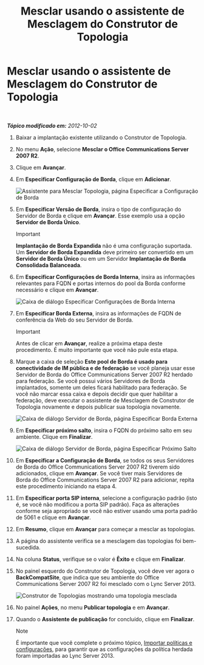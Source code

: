 ﻿---
title: Mesclar usando o assistente de Mesclagem do Construtor de Topologia
TOCTitle: Mesclar usando o assistente de Mesclagem do Construtor de Topologia
ms:assetid: c3f3c425-dab6-4dcd-bf0e-d7fde05f2ebf
ms:mtpsurl: https://technet.microsoft.com/pt-br/library/JJ205243(v=OCS.15)
ms:contentKeyID: 49308028
ms.date: 05/19/2016
mtps_version: v=OCS.15
ms.translationtype: HT
---

# Mesclar usando o assistente de Mesclagem do Construtor de Topologia

 

_**Tópico modificado em:** 2012-10-02_

1.  Baixar a implantação existente utilizando o Construtor de Topologia.

2.  No menu **Ação**, selecione **Mesclar o Office Communications Server 2007 R2**.

3.  Clique em **Avançar**.

4.  Em **Especificar Configuração de Borda**, clique em **Adicionar**.
    
    ![Assistente para Mesclar Topologia, página Especificar a Configuração de Borda](images/JJ205243.cdca609d-d4d5-47d9-9ff8-8b1daa4106e1(OCS.15).jpg "Assistente para Mesclar Topologia, página Especificar a Configuração de Borda")  

5.  Em **Especificar Versão de Borda**, insira o tipo de configuração do Servidor de Borda e clique em **Avançar**. Esse exemplo usa a opção **Servidor de Borda Único**.
    
    > [!important]  
    > <strong>Implantação de Borda Expandida</strong> não é uma configuração suportada. Um <strong>Servidor de Borda Expandida</strong> deve primeiro ser convertido em um <strong>Servidor de Borda Único</strong> ou em um Servidor <strong>Implantação de Borda Consolidada Balanceada</strong>.

6.  Em **Especificar Configurações de Borda Interna**, insira as informações relevantes para FQDN e portas internos do pool da Borda conforme necessário e clique em **Avançar**.
    
    ![Caixa de diálogo Especificar Configurações de Borda Interna](images/JJ205243.dd664761-839c-4ac8-bd1a-5525589dfbb0(OCS.15).jpg "Caixa de diálogo Especificar Configurações de Borda Interna")  

7.  Em **Especificar Borda Externa**, insira as informações de FQDN de conferência da Web do seu Servidor de Borda.
    
    > [!important]  
    > Antes de clicar em <strong>Avançar</strong>, realize a próxima etapa deste procedimento. É muito importante que você não pule esta etapa.

8.  Marque a caixa de seleção **Este pool de Borda é usado para conectividade de IM pública e de federação** se você planeja usar esse Servidor de Borda do Office Communications Server 2007 R2 herdado para federação. Se você possui vários Servidores de Borda implantados, somente um deles ficará habilitado para federação. Se você não marcar essa caixa e depois decidir que quer habilitar a federação, deve executar o assistente de Mesclagem de Construtor de Topologia novamente e depois publicar sua topologia novamente.
    
    ![Caixa de diálogo Servidor de Borda, página Especificar Borda Externa](images/JJ205243.32e97ce5-92f0-477e-8125-5d2ece237b13(OCS.15).jpg "Caixa de diálogo Servidor de Borda, página Especificar Borda Externa")  

9.  Em **Especificar próximo salto**, insira o FQDN do próximo salto em seu ambiente. Clique em **Finalizar**.
    
    ![Caixa de diálogo Servidor de Borda, página Especificar Próximo Salto](images/JJ205243.e734ee0d-f91c-4f3f-8ae6-248ecabcf678(OCS.15).jpg "Caixa de diálogo Servidor de Borda, página Especificar Próximo Salto")  

10. Em **Especificar a Configuração de Borda**, se todos os seus Servidores de Borda do Office Communications Server 2007 R2 tiverem sido adicionados, clique em **Avançar**. Se você tiver mais Servidores de Borda do Office Communications Server 2007 R2 para adicionar, repita este procedimento iniciando na etapa 4.

11. Em **Especificar porta SIP interna**, selecione a configuração padrão (isto é, se você não modificou a porta SIP padrão). Faça as alterações conforme seja apropriado se você não estiver usando uma porta padrão de 5061 e clique em **Avançar**.

12. Em **Resumo**, clique em **Avançar** para começar a mesclar as topologias.

13. A página do assistente verifica se a mesclagem das topologias foi bem-sucedida.

14. Na coluna **Status**, verifique se o valor é **Êxito** e clique em **Finalizar**.

15. No painel esquerdo do Construtor de Topologia, você deve ver agora o **BackCompatSite**, que indica que seu ambiente do Office Communications Server 2007 R2 foi mesclado com o Lync Server 2013.
    
    ![Construtor de Topologias mostrando uma topologia mesclada](images/JJ205243.62751c76-f018-4c6d-bb48-c61ef8974d31(OCS.15).jpg "Construtor de Topologias mostrando uma topologia mesclada")  

16. No painel **Ações**, no menu **Publicar topologia** e em **Avançar**.

17. Quando o **Assistente de publicação** for concluído, clique em **Finalizar**.
    
    > [!note]  
    > É importante que você complete o próximo tópico, <a href="import-policies-and-settings.md">Importar políticas e configurações</a>, para garantir que as configurações da política herdada foram importadas ao Lync Server 2013.
